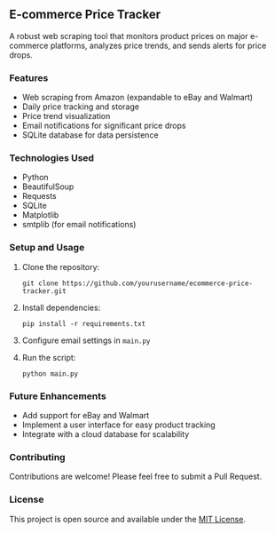 ## E-commerce Price Tracker

A robust web scraping tool that monitors product prices on major e-commerce platforms, analyzes price trends, and sends alerts for price drops.

### Features

- Web scraping from Amazon (expandable to eBay and Walmart)
- Daily price tracking and storage
- Price trend visualization
- Email notifications for significant price drops
- SQLite database for data persistence

### Technologies Used

- Python
- BeautifulSoup
- Requests
- SQLite
- Matplotlib
- smtplib (for email notifications)

### Setup and Usage

1. Clone the repository:
   ```
   git clone https://github.com/yourusername/ecommerce-price-tracker.git
   ```

2. Install dependencies:
   ```
   pip install -r requirements.txt
   ```

3. Configure email settings in `main.py`

4. Run the script:
   ```
   python main.py
   ```

### Future Enhancements

- Add support for eBay and Walmart
- Implement a user interface for easy product tracking
- Integrate with a cloud database for scalability

### Contributing

Contributions are welcome! Please feel free to submit a Pull Request.

### License

This project is open source and available under the [MIT License](LICENSE).
